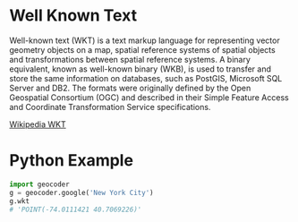 # Well Known Text

Well-known text (WKT) is a text markup language for representing vector geometry objects on a map, spatial reference systems of spatial objects and transformations between spatial reference systems. A binary equivalent, known as well-known binary (WKB), is used to transfer and store the same information on databases, such as PostGIS, Microsoft SQL Server and DB2. The formats were originally defined by the Open Geospatial Consortium (OGC) and described in their Simple Feature Access and Coordinate Transformation Service specifications.

[Wikipedia WKT](http://en.wikipedia.org/wiki/Well-known_text)

# Python Example

```python
import geocoder
g = geocoder.google('New York City')
g.wkt
# 'POINT(-74.0111421 40.7069226)'
```
